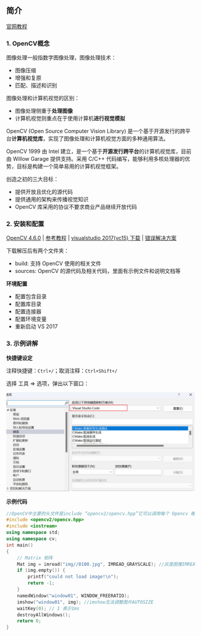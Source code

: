 ## 简介

[官网教程](https://docs.opencv.org/4.x/d9/df8/tutorial_root.html)

### 1. OpenCV概念

图像处理一般指数字图像处理，图像处理技术：

- 图像压缩
- 增强和复原
- 匹配、描述和识别

图像处理和计算机视觉的区别：

- 图像处理侧重于**处理图像**
- 计算机视觉则重点在于使用计算机**进行视觉模拟**

OpenCV (Open Source Computer Vision Library) 是一个基于开源发行的跨平台**计算机视觉库**，实现了图像处理和计算机视觉方面的多种通用算法。

OpenCV 1999 由 Intel 建立，是一个基于**开源发行跨平台**的计算机视觉库，目前由 Willow Garage 提供支持。采用 C/C++ 代码编写，能够利用多核处理器的优势，目标是构建一个简单易用的计算机视觉框架。

创造之初的三大目标：

- 提供开放且优化的源代码
- 提供通用的架构来传播视觉知识
- OpenCV 库采用的协议不要求商业产品继续开放代码

### 2. 安装和配置

[OpenCV 4.6.0](https://sourceforge.net/projects/opencvlibrary/files/4.6.0/opencv-4.6.0-vc14_vc15.exe/download) | [参考教程](https://blog.csdn.net/weixin_42450976/article/details/125749045) | [visualstudio 2017(vc15) 下载](https://www.xxrjm.com/6059.html) | [错误解决方案](https://blog.csdn.net/weixin_39354845/article/details/128461866)

下载解压后有两个文件夹：

- build: 支持 OpenCV 使用的相关文件
- sources: OpenCV 的源代码及相关代码，里面有示例文件和说明文档等

**环境配置**

- 配置包含目录
- 配置库目录
- 配置连接器
- 配置环境变量
- 重新启动 VS 2017

### 3. 示例讲解

**快捷键设定**

注释快捷键：`Ctrl+/`；取消注释：`Ctrl+Shift+/`

选择 工具 => 选项，弹出以下窗口：

![](img/02.jpg)

**示例代码**

```c++
//OpenCV中主要的头文件是include “opencv2/opencv.hpp”它可以调用每个 Opencv 模块的头文件
#include <opencv2/opencv.hpp>
#include <iostream>
using namespace std;
using namespace cv;
int main()
{
	// Matrix 矩阵
	Mat img = imread("img//0100.jpg", IMREAD_GRAYSCALE); //灰度图像IMREAD_GRAYSCALE
	if (img.empty()) {
		printf("could not load image!\n");
		return -1;
	}
	namedWindow("window01", WINDOW_FREERATIO);
	imshow("window01", img); //imshow无法调整图片AUTOSIZE
	waitKey(0); // 1 表示1ms
	destroyAllWindows();
	return 0;
}
```



























